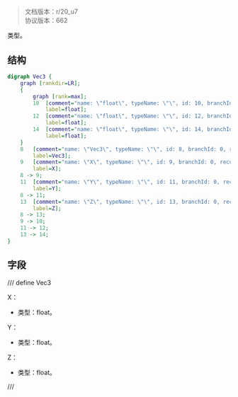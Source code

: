 # <!-- md:samp Vec3 -->

> 文档版本：r/20_u7<br/>协议版本：662

<!-- md:samp Vec3 -->类型。

## 结构

```dot
digraph Vec3 {
	graph [rankdir=LR];
	{
		graph [rank=max];
		10	[comment="name: \"float\", typeName: \"\", id: 10, branchId: 0, recurseId: -1, attributes: 512, notes: \"\"",
			label=float];
		12	[comment="name: \"float\", typeName: \"\", id: 12, branchId: 0, recurseId: -1, attributes: 512, notes: \"\"",
			label=float];
		14	[comment="name: \"float\", typeName: \"\", id: 14, branchId: 0, recurseId: -1, attributes: 512, notes: \"\"",
			label=float];
	}
	8	[comment="name: \"Vec3\", typeName: \"\", id: 8, branchId: 0, recurseId: -1, attributes: 0, notes: \"\"",
		label=Vec3];
	9	[comment="name: \"X\", typeName: \"\", id: 9, branchId: 0, recurseId: -1, attributes: 0, notes: \"\"",
		label=X];
	8 -> 9;
	11	[comment="name: \"Y\", typeName: \"\", id: 11, branchId: 0, recurseId: -1, attributes: 0, notes: \"\"",
		label=Y];
	8 -> 11;
	13	[comment="name: \"Z\", typeName: \"\", id: 13, branchId: 0, recurseId: -1, attributes: 0, notes: \"\"",
		label=Z];
	8 -> 13;
	9 -> 10;
	11 -> 12;
	13 -> 14;
}

```

## 字段

/// define
Vec3

X：<!-- md:samp float -->

- 类型：float。

Y：<!-- md:samp float -->

- 类型：float。

Z：<!-- md:samp float -->

- 类型：float。


///
